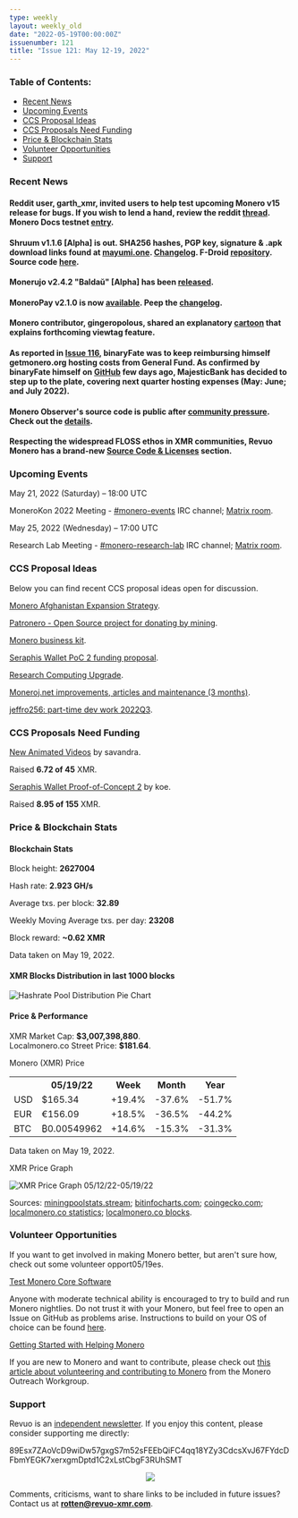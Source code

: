 ```yaml
---
type: weekly
layout: weekly_old
date: "2022-05-19T00:00:00Z"
issuenumber: 121
title: "Issue 121: May 12-19, 2022"
---
```


<h3>Table of Contents:</h3>
<ul class="contents">
    <li><a href="#news">Recent News</a></li>
    <li><a href="#events">Upcoming Events</a></li>
    <li><a href="#ideas">CCS Proposal Ideas</a></li>
    <li><a href="#proposals">CCS Proposals Need Funding</a></li>
    <li><a href="#stats">Price & Blockchain Stats</a></li>
    <li><a href="#volunteer">Volunteer Opportunities</a></li>
    <li><a href="#support">Support</a></li>
</ul>

<h3 id="news">Recent News</h3>

<div class="newsbyte">
    <h4>Reddit user, garth_xmr, invited users to help test upcoming Monero v15 release for bugs. If you wish to lend a hand, review the reddit <a href="https://teddit.adminforge.de/r/Monero/comments/uqznue/help_test_the_upcoming_major_monero_release_for/" target="_blank">thread</a>. Monero Docs testnet <a href="https://monerodocs.org/infrastructure/networks/#testnet" target="_blank">entry</a>.</h4>
</div>

<div class="newsbyte">
    <h4>Shruum v1.1.6 [Alpha] is out. SHA256 hashes, PGP key, signature & .apk download links found at <a href="https://mayumi.one/" target="_blank">mayumi.one</a>. <a href="https://txt.t0.vc/PIBC" target="_blank">Changelog</a>. F-Droid <a href="https://mayumi.one/fdroid/repo?fingerprint=8D4981D23E8C15CEAC658681A7545B95E328759058F9DDA545CE557D643B7935" target="_blank">repository</a>. Source code <a href="https://git.mayumi.one/mayumi/shruum" target="_blank">here</a>.</h4>
</div>

<div class="newsbyte">
    <h4>Monerujo v2.4.2 "Baldaŭ" [Alpha] has been <a href="https://github.com/m2049r/xmrwallet/releases/tag/v2.4.2" target="_blank">released</a>.</h4>
</div>

<div class="newsbyte">
    <h4>MoneroPay v2.1.0 is now <a href="https://gitlab.com/moneropay/moneropay/-/tree/v2.1.0" target="_blank">available</a>. Peep the <a href="https://txt.t0.vc/BACD" target="_blank">changelog</a>.</h4>
</div>

<div class="newsbyte">
    <h4>Monero contributor, gingeropolous, shared an explanatory <a href="https://moneroworld.com/viewtag_cartoon.html" target="_blank">cartoon</a> that explains forthcoming viewtag feature.</h4>
</div>

<div class="newsbyte">
    <h4>As reported in <a href="https://revuo-xmr.com/issue-116.html" target="_blank">Issue 116</a>, binaryFate was to keep reimbursing himself getmonero.org hosting costs from General Fund. As confirmed by binaryFate himself on <a href="https://github.com/monero-project/monero-site/pull/1952#issuecomment-1111334090" target="_blank">GitHub</a> few days ago, MajesticBank has decided to step up to the plate, covering next quarter hosting expenses (May: June; and July 2022).</h4>
</div>

<div class="newsbyte">
    <h4>Monero Observer's source code is public after <a href="https://teddit.adminforge.de/r/Monero/comments/uohuns/monero_observer_closed_source/">community pressure</a>. Check out the <a href="https://www.monero.observer/monero-observer-self-hosted-git-server/" target="_blank">details</a>.</h4>
</div>

<div class="newsbyte">
    <h4>Respecting the widespread FLOSS ethos in XMR communities, Revuo Monero has a brand-new <a href="https://revuo-xmr.com/source/">Source Code & Licenses</a> section.</h4>
</div>

<h3 id="events">Upcoming Events</h3>

<div class="event">
    <p class="date" markdown="1">May 21, 2022 (Saturday) – 18:00 UTC</p>
    <p markdown="1">MoneroKon 2022 Meeting - <a href="irc://irc.libera.chat/#monero-events" target="_blank">#monero-events</a> IRC channel; <a href="https://matrix.to/#/#monero-events:monero.social" target="_blank">Matrix room</a>.</p>
</div>

<div class="event">
    <p class="date" markdown="1">May 25, 2022 (Wednesday) – 17:00 UTC</p>
    <p markdown="1">Research Lab Meeting - <a href="irc://irc.libera.chat/#monero-research-lab" target="_blank">#monero-research-lab</a> IRC channel; <a href="https://matrix.to/#/#monero-research-lab:monero.social" target="_blank">Matrix room</a>.</p>
</div>

<h3 id="ideas">CCS Proposal Ideas</h3>

<p>Below you can find recent CCS proposal ideas open for discussion.</p>

<div class="proposal">
<p><a href="https://repo.getmonero.org/monero-project/ccs-proposals/-/merge_requests/282" target="_blank">Monero Afghanistan Expansion Strategy</a>.</p>
</div>

<div class="proposal">
<p><a href="https://repo.getmonero.org/monero-project/ccs-proposals/-/merge_requests/310" target="_blank">Patronero - Open Source project for donating by mining</a>.</p>
</div>

<div class="proposal">
<p><a href="https://repo.getmonero.org/monero-project/ccs-proposals/-/merge_requests/311" target="_blank">Monero business kit</a>.</p>
</div>

<div class="proposal">
<p><a href="https://repo.getmonero.org/monero-project/ccs-proposals/-/merge_requests/314" target="_blank">Seraphis Wallet PoC 2 funding proposal</a>.</p>
</div>

<div class="proposal">
<p><a href="https://repo.getmonero.org/monero-project/ccs-proposals/-/merge_requests/317" target="_blank">Research Computing Upgrade</a>.</p>
</div>

<div class="proposal">
<p><a href="https://repo.getmonero.org/monero-project/ccs-proposals/-/merge_requests/318" target="_blank">Moneroj.net improvements, articles and maintenance (3 months)</a>.</p>
</div>

<div class="proposal">
<p><a href="https://repo.getmonero.org/monero-project/ccs-proposals/-/merge_requests/319" target="_blank">jeffro256: part-time dev work 2022Q3</a>.</p>
</div>

<h3 id="proposals">CCS Proposals Need Funding</h3>

<div class="proposal">
    <p><a href="https://ccs.getmonero.org/proposals/savandra-videos-for-monero.html" target="_blank">New Animated Videos</a> by savandra.</p>
    <p>Raised <b>6.72 of 45</b> XMR.</p>
</div>

<div class="proposal">
    <p><a href="https://ccs.getmonero.org/proposals/seraphis-wallet-poc-2.html" target="_blank">Seraphis Wallet Proof-of-Concept 2</a> by koe.</p>
    <p>Raised <b>8.95 of 155</b> XMR.</p>
</div>

<h3 id="stats">Price & Blockchain Stats</h3>

<h4 class="stat">Blockchain Stats</h4>

<div class="bcstats">
    <p>Block height: <b>2627004</b></p>
    <p>Hash rate: <b>2.923 GH/s</b></p>
    <p>Average txs. per block: <b>32.89</b></p>
    <p>Weekly Moving Average txs. per day: <b>23208</b></p>
    <p>Block reward: <b>~0.62 XMR</b></p>
</div>
<p class="note">Data taken on May 19, 2022.</p>

<h4 class="stat">XMR Blocks Distribution in last 1000 blocks</h4>
<p><img src="/img/hashrate-pool-distribution-0519.png" alt="Hashrate Pool Distribution Pie Chart"/></p>

<h4 class="stat" id="price-stat">Price & Performance</h4>

<div class="price-intro">XMR Market Cap: <b>$3,007,398,880</b>.<br/>Localmonero.co Street Price: <b>$181.64</b>.</div>

<p class="table-title">Monero (XMR) Price</p>
<table class="price-table">
  <tr class="row1">
    <th></th>
    <th>05/19/22</th>
    <th>Week</th>
    <th>Month</th>
    <th>Year</th>
  </tr>
  <tr>
    <td data-th="XMR to">USD</td>
    <td data-th="05/19/22">$165.34</td>
    <td data-th="Week" class="green">+19.4%</td>
    <td data-th="Month" class="red">-37.6%</td>
    <td data-th="Year" class="red">-51.7%</td>
  </tr>
  <tr class="row3">
    <td data-th="XMR to">EUR</td>
    <td data-th="05/19/22">€156.09</td>
    <td data-th="Week" class="green">+18.5%</td>
    <td data-th="Month" class="red">-36.5%</td>
    <td data-th="Year" class="red">-44.2%</td>
  </tr>
  <tr>
    <td data-th="XMR to">BTC</td>
    <td data-th="05/19/22">₿0.00549962</td>
    <td data-th="Week" class="green">+14.6%</td>
    <td data-th="Month" class="red">-15.3%</td>
    <td data-th="Year" class="red">-31.3%</td>
  </tr>
</table>
<p class="note">Data taken on May 19, 2022.</p>

<p class="table-title">XMR Price Graph</p>

![XMR Price Graph 05/12/22-05/19/22](/img/weekly-chart-0519.png "XMR Price Graph 05/12/22-05/19/22") 

Sources: <a href="https://miningpoolstats.stream/monero" target="_blank">miningpoolstats.stream</a>; <a href="https://bitinfocharts.com/monero/" target="_blank">bitinfocharts.com</a>; <a href="https://www.coingecko.com/en/coins/monero" target="_blank">coingecko.com</a>; <a href="https://localmonero.co/statistics" target="_blank">localmonero.co statistics</a>; <a href="https://localmonero.co/blocks" target="_blank">localmonero.co blocks</a>.

<h3 id="volunteer">Volunteer Opportunities</h3>

<p>If you want to get involved in making Monero better, but aren't sure how, check out some volunteer opport05/19es.</p>

<div class="newsbyte">
    <p class="date"><a href="https://github.com/monero-project/monero" target="_blank">Test Monero Core Software</a></p>
    <p>Anyone with moderate technical ability is encouraged to try to build and run Monero nightlies. Do not trust it with your Monero, but feel free to open an Issue on GitHub as problems arise. Instructions to build on your OS of choice can be found <a href="https://github.com/monero-project/monero#compiling-monero-from-source" target="_blank">here</a>. </p>
</div>

<div class="newsbyte">
    <p class="date"><a href="https://github.com/monero-project/monero" target="_blank">Getting Started with Helping Monero</a></p>
    <p>If you are new to Monero and want to contribute, please check out <a href="https://www.monerooutreach.org/stories/getting-started-helping-monero.php" target="_blank">this article about volunteering and contributing to Monero</a> from the Monero Outreach Workgroup. </p>
</div>

<h3 id="support">Support</h3>

<p markdown="1">Revuo is an <a href="https://revuo-xmr.com/support/">independent newsletter</a>. If you enjoy this content, please consider supporting me directly:</p>

<p class="address" markdown="1">89Esx7ZAoVcD9wiDw57gxgS7m52sFEEbQiFC4qq18YZy3CdcsXvJ67FYdcDFbmYEGK7xerxgmDptd1C2xLstCbgF3RUhSMT</p>

<p><center><a href="monero:89Esx7ZAoVcD9wiDw57gxgS7m52sFEEbQiFC4qq18YZy3CdcsXvJ67FYdcDFbmYEGK7xerxgmDptd1C2xLstCbgF3RUhSMT" class="qr"><img src="/img/donate-monero.jpg" style="max-width: 200px;"/></a></center></p>

Comments, criticisms, want to share links to be included in future issues? Contact us at **rotten@revuo-xmr.com**.
